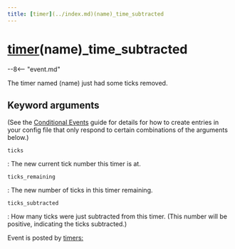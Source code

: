```yaml
---
title: [timer](../index.md)(name)_time_subtracted
---
```


# [timer](../index.md)(name)_time_subtracted


--8<-- "event.md"

The timer named (name) just had some ticks removed.

## Keyword arguments

(See the [Conditional Events](overview/conditional.md)
guide for details for how to create entries in your config file that
only respond to certain combinations of the arguments below.)

`ticks`

:   The new current tick number this timer is at.

`ticks_remaining`

:   The new number of ticks in this timer remaining.

`ticks_subtracted`

:   How many ticks were just subtracted from this timer. (This number
    will be positive, indicating the ticks subtracted.)

Event is posted by [timers:](../config/timers.md)
